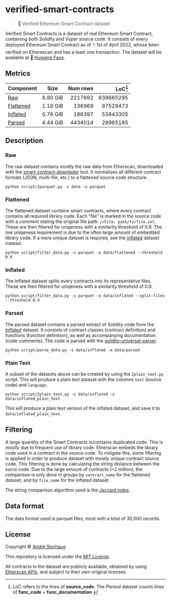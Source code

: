 # verified-smart-contracts

> :page_facing_up: Verified Ethereum Smart Contract dataset

Verified Smart Contracts is a dataset of real Ethereum Smart Contract, containing both Solidity and Vyper source code. It consists of every deployed Ethereum Smart Contract as of :black_joker: 1st of April 2022, whose been verified on Etherescan and has a least one transaction.
The dataset will be available at 🤗 [Hugging Face](https://huggingface.co/datasets/andstor/smart_contracts).

## Metrics

| Component | Size | Num rows | LoC[^1] |
| --------- |:----:| -------:| -------:|
| [Raw](https://huggingface.co/datasets/andstor/smart_contracts/tree/main/data/raw)| 8.80 GiB | 2217692 | 839665295 |
| [Flattened](https://huggingface.co/datasets/andstor/smart_contracts/tree/main/data/flattened) | 1.16 GiB | 136969 | 97529473 |
| [Inflated](https://huggingface.co/datasets/andstor/smart_contracts/tree/main/data/inflated) | 0.76 GiB | 186397 | 53843305 |
| [Parsed](https://huggingface.co/datasets/andstor/smart_contracts/tree/main/data/parsed) | 4.44 GiB | 4434014 | 29965185 |

[^1]: LoC refers to the lines of **source_code**. The *Parsed* dataset counts lines of **func_code** + **func_documentation**.

## Description

### Raw
The raw dataset contains mostly the raw data from Etherscan, downloaded with the [smart-contract-downlader](https://github.com/andstor/smart-contract-downloader) tool. It normalizes all different contract formats (JSON, multi-file, etc.) to a flattened source code structure.

```script
python script/2parquet.py -s data -o parquet
```

### Flattened
The flattened dataset contains smart contracts, where every contract contains all required library code. Each "file" is marked in the source code with a comment stating the original file path: `//File: path/to/file.sol`. These are then filtered for uniqeness with a similarity threshold of 0.9. The low uniqeness requirement is due to the often large amount of embedded library code. If a more unique dataset is required, see the [inflated](#inflated) dataset instead.

```script
python script/filter_data.py -s parquet -o data/flattened --threshold 0.9
```

### Inflated
The inflated dataset splits every contracts into its representative files. These are then filtered for uniqeness with a similarity threshold of 0.9.

```script
python script/filter_data.py -s parquet -o data/inflated --split-files --threshold 0.9
```

### Parsed
The parsed dataset contains a parsed extract of Solidity code from the [*Inflated*](#inflated) dataset. It consists of contract classes (contract definition) and functions (function definition), as well as accompanying documentation (code comments). The code is parsed with the [solidity-universal-parser](https://github.com/andstor/solidity-universal-parser.git).

```script
python script/parse_data.py -s data/inflated -o data/parsed
```

### Plain Text
A subset of the datasets above can be created by using the `2plain_text.py` script. This will produce a plain text dataset with the columns `text` (source code) and `language`.

```script
python script/2plain_text.py -s data/inflated -o data/inflated_plain_text
```
This will produce a plain text version of the inflated dataset, and save it to `data/inflated_plain_text`.

## Filtering
A large quantity of the Smart Contracts is/contains duplicated code. This is mostly due to frequent use of library code. Etherscan embeds the library code used in a contract in the source code. To mitigate this, some filtering is applied in order to produce dataset with mostly unique contract source code. This filtering is done by calculating the string distance between the surce code. Due to the large amount of contracts (~2 million), the comparison is only done in groups by `contract_name` for the flattened dataset, and by `file_name` for the inflated dataset.

The string comparison algorithm used is the [Jaccard index](https://en.wikipedia.org/wiki/Jaccard_index).

## Data format
The data format used is parquet files, most with a total of 30,000 records.

## License

Copyright © [André Storhaug](https://github.com/andstor)

This repository is licensed under the [MIT License](https://github.com/andstor/verified-smart-contracts/blob/main/LICENSE).

All contracts in the dataset are publicly available, obtained by using [Etherscan APIs](https://etherscan.io/apis), and subject to their own original licenses.
